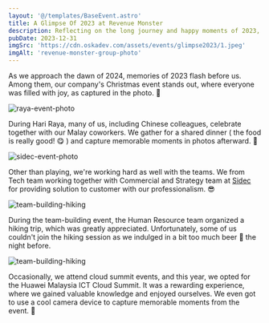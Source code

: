 ```yaml
---
layout: '@/templates/BaseEvent.astro'
title: A Glimpse Of 2023 at Revenue Monster
description: Reflecting on the long journey and happy moments of 2023, both personally and with Revenue Monster, brings a sense of fulfillment and joy.
pubDate: 2023-12-31
imgSrc: 'https://cdn.oskadev.com/assets/events/glimpse2023/1.jpeg'
imgAlt: 'revenue-monster-group-photo'
---
```


As we approach the dawn of 2024, memories of 2023 flash before us. Among them, our company's Christmas event stands out, where everyone was filled with joy, as captured in the photo. 🥳

![raya-event-photo](https://cdn.oskadev.com/assets/events/glimpse2023/2.jpeg)

During Hari Raya, many of us, including Chinese colleagues, celebrate together with our Malay coworkers. We gather for a shared dinner ( the food is really good! 😋 ) and capture memorable moments in photos afterward. 💖 

![sidec-event-photo](https://cdn.oskadev.com/assets/events/glimpse2023/3.jpeg)

Other than playing, we're working hard as well with the teams. We from Tech team working together with Commercial and Strategy team at [Sidec](https://www.sidec.com.my/) for providing solution to customer with our professionalism. 😎

![team-building-hiking](https://cdn.oskadev.com/assets/events/glimpse2023/4.jpeg)

During the team-building event, the Human Resource team organized a hiking trip, which was greatly appreciated. Unfortunately, some of us couldn't join the hiking session as we indulged in a bit too much beer 🍻 the night before.

![team-building-hiking](https://cdn.oskadev.com/assets/events/glimpse2023/5.jpeg)

Occasionally, we attend cloud summit events, and this year, we opted for the Huawei Malaysia ICT Cloud Summit. It was a rewarding experience, where we gained valuable knowledge and enjoyed ourselves. We even got to use a cool camera device to capture memorable moments from the event. 📸